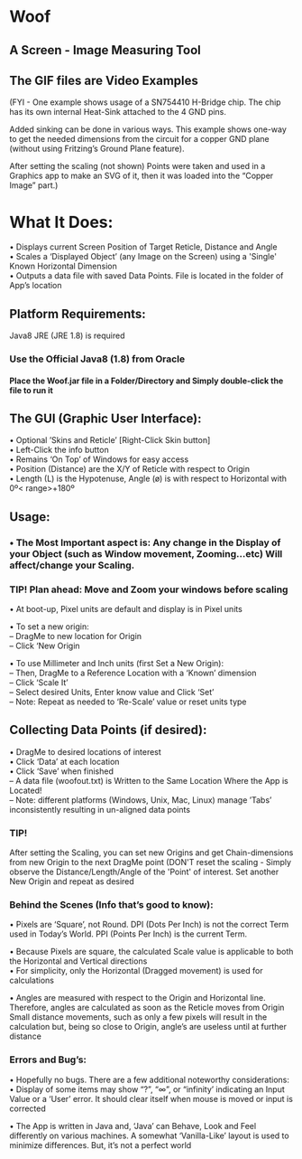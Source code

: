 # Woof
## A Screen - Image Measuring Tool

## The GIF files are Video Examples
(FYI - One example shows usage of a SN754410 H-Bridge chip. The chip has its own internal Heat-Sink attached to the 4 GND pins.

Added sinking can be done in various ways. This example shows one-way to get the needed dimensions from the circuit for a copper GND plane (without using Fritzing’s Ground Plane feature).

After setting the scaling (not shown) Points were taken and used in a Graphics app to make an SVG of it, then it was loaded into the “Copper Image” part.)

# What It Does:

• Displays current Screen Position of Target Reticle, Distance and Angle  
• Scales a ‘Displayed Object’ (any Image on the Screen) using a 'Single' Known Horizontal Dimension  
• Outputs a data file with saved Data Points. File is located in the folder of App’s location  

## Platform Requirements:
Java8 JRE (JRE 1.8) is required

### Use the Official Java8 (1.8) from Oracle

#### Place the Woof.jar file in a Folder/Directory and Simply double-click the file to run it

## The GUI (Graphic User Interface):
• Optional ’Skins and Reticle’ [Right-Click Skin button]  
• Left-Click the info button  
• Remains ‘On Top’ of Windows for easy access  
• Position (Distance) are the X/Y of Reticle with respect to Origin  
• Length (L) is the Hypotenuse, Angle (ø) is with respect to Horizontal with 0º< range>+180º  

## Usage:
### • The Most Important aspect is: Any change in the Display of your Object (such as Window movement, Zooming…etc) Will affect/change your Scaling.
### TIP! Plan ahead: Move and Zoom your windows before scaling
• At boot-up, Pixel units are default and display is in Pixel units

• To set a new origin:  
  – DragMe to new location for Origin  
  – Click ‘New Origin  

• To use Millimeter and Inch units (first Set a New Origin):  
  – Then, DragMe to a Reference Location with a ‘Known’ dimension  
  – Click ‘Scale It’  
  – Select desired Units, Enter know value and Click ‘Set’  
  – Note: Repeat as needed to ‘Re-Scale’ value or reset units type  

## Collecting Data Points (if desired):  
• DragMe to desired locations of interest  
• Click ‘Data’ at each location  
• Click ‘Save’ when finished  
  – A data file (woofout.txt) is Written to the Same Location Where the App is Located!  
  – Note: different platforms (Windows, Unix, Mac, Linux) manage ’Tabs’ inconsistently resulting in un-aligned data points  

### TIP! 
After setting the Scaling, you can set new Origins and get Chain-dimensions from new Origin to the next DragMe point (DON'T reset the scaling - Simply observe the Distance/Length/Angle of the 'Point' of interest. Set another New Origin and repeat as desired

### Behind the Scenes (Info that’s good to know):
• Pixels are ‘Square’, not Round. DPI (Dots Per Inch) is not the correct Term used in Today’s World. PPI (Points Per Inch) is the current Term.

• Because Pixels are square, the calculated Scale value is applicable to both the Horizontal and Vertical directions  
• For simplicity, only the Horizontal (Dragged movement) is used for calculations  

• Angles are measured with respect to the Origin and Horizontal line. Therefore, angles are calculated as soon as the Reticle moves from Origin  
Small distance movements, such as only a few pixels will result in the calculation but, being so close to Origin, angle’s are useless until at further distance

### Errors and Bug’s:

• Hopefully no bugs. There are a few additional noteworthy considerations:  
• Display of some items may show “?”, “∞”, or “infinity’ indicating an Input Value or a ‘User’ error. It should clear itself when mouse is moved or input is corrected  

• The App is written in Java and, ‘Java’ can Behave, Look and Feel differently on various machines. A somewhat ‘Vanilla-Like’ layout is used to minimize differences. But, it’s not a perfect world  
